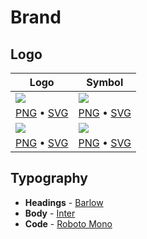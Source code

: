 # Brand

## Logo

| Logo | Symbol |
|-|-|
| ![](https://i.imgur.com/WQNcIDP.png) | ![](https://i.imgur.com/70bE5UY.png) |
| [PNG](https://github.com/prisma/presskit/raw/main/Logos/Logo%20Black.png) • [SVG](https://github.com/prisma/presskit/raw/main/Logos/Logo%20Black.svg) | [PNG](https://github.com/prisma/presskit/raw/main/Logos/Logo%20Black%20Symbol.png) • [SVG](https://github.com/prisma/presskit/raw/main/Logos/Logo%20Black%20Symbol.svg) |
| ![](https://i.imgur.com/86EOE4S.png) | ![](https://i.imgur.com/j4FmU2G.png) |
| [PNG](https://github.com/prisma/presskit/raw/main/Logos/Logo%20White.png) • [SVG](https://github.com/prisma/presskit/raw/main/Logos/Logo%20White.svg) | [PNG](https://github.com/prisma/presskit/raw/main/Logos/Logo%20White%20Symbol.png) • [SVG](https://github.com/prisma/presskit/raw/main/Logos/Logo%20White%20Symbol.svg) |

## Typography

- **Headings** - [Barlow](https://fonts.google.com/specimen/Barlow)
- **Body** - [Inter](https://fonts.google.com/specimen/Inter)
- **Code** - [Roboto Mono](https://fonts.google.com/specimen/Roboto+Mono)
